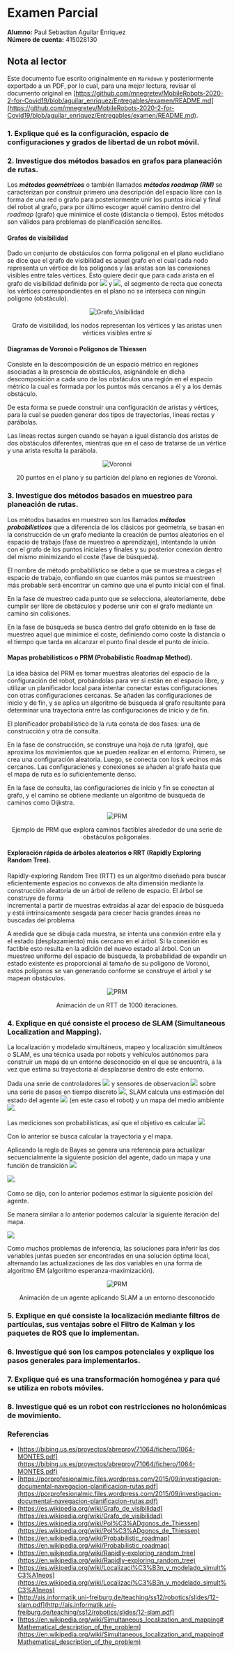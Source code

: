 # Examen Parcial

**Alumno:** Paul Sebastian Aguilar Enriquez <br>
**Número de cuenta:** 415028130

## Nota al lector

Este documento fue escrito originalmente en `Markdown` y posteriormente exportado a un PDF, por lo cual, para una mejor lectura, revisar el documento original en [https://github.com/mnegretev/MobileRobots-2020-2-for-Covid19/blob/aguilar_enriquez/Entregables/examen/README.md](https://github.com/mnegretev/MobileRobots-2020-2-for-Covid19/blob/aguilar_enriquez/Entregables/examen/README.md).

### 1. Explique qué es la configuración, espacio de configuraciones y grados de libertad de un robot móvil.

### 2. Investigue dos métodos basados en grafos para planeación de rutas.

Los **_métodos geométricos_** o también llamados **_métodos roadmap (RM)_** se
caracterizan  por  construir primero una descripción del espacio libre con la
forma de una red o grafo para posteriormente unir los puntos inicial y final del
robot al grafo, para por último escoger aquél camino dentro del _roadmap_
(grafo) que minimice el coste (distancia o tiempo). Estos métodos son válidos
para problemas de planificación sencillos.

#### Grafos de visibilidad

Dado un conjunto de obstáculos con forma poligonal en el plano euclidiano se
dice que el grafo de visibilidad es aquel grafo en el cual cada nodo representa
un vértice de los polígonos y las aristas son las conexiones visibles entre
tales vértices. Esto quiere decir que para cada arista en el grafo de
visibilidad definida por
<img src="https://latex.codecogs.com/gif.latex?v_1" />
y
<img src="https://latex.codecogs.com/gif.latex?v_2" />,
el segmento de recta que conecta los vértices correspondientes en el plano no se
interseca con ningún polígono (obstáculo).

<div align="center">

![Grafo_Visibilidad](./imgs/01_grafo_de_visibilidad.png)

Grafo de visibilidad, los nodos representan los vértices y las aristas unen
vértices visibles entre sí

</div>

#### Diagramas de Voronoi o Polígonos de Thiessen

Consiste en la descomposición de un espacio métrico en regiones asociadas a la
presencia de obstáculos, asignándole en dicha descomposición a cada uno de los
obstáculos una región en el espacio métrico la cual es formada por los puntos más
cercanos a él y a los demás obstáculo.

De esta forma se puede construir una configuración de aristas y vértices, para
la cual se pueden generar dos tipos de trayectorias, lineas rectas y parábolas.

Las lineas rectas surgen cuando se hayan a igual distancia dos aristas de dos
obstáculos diferentes, mientras que en el caso de tratarse de un vértice y una
arista resulta la parábola.

<div align="center">

![Voronoi](./imgs/02_Euclidean_Voronoi_diagram.png)

20 puntos en el plano y su partición del plano en regiones de Voronoi.

</div>


### 3. Investigue dos métodos basados en muestreo para planeación de rutas.

Los métodos basados en muestreo son los llamados **_métodos probabilísticos_**
que a diferencia de los clásicos por geometría, se basan en  la construcción de
un grafo mediante la creación de puntos aleatorios en el espacio de trabajo
(fase de muestreo o aprendizaje), intentando la unión con el grafo de los puntos
iniciales y finales y su posterior conexión dentro del mismo minimizando el
coste (fase de búsqueda).

El nombre de método probabilístico se debe a que se muestrea a ciegas el espacio
de trabajo, confiando en que cuantos más puntos se muestreen más probable será
encontrar un camino que una el punto inicial con el final.

En la fase de muestreo cada punto que se selecciona, aleatoriamente, debe
cumplir ser libre de obstáculos y poderse unir con el grafo mediante un camino
sin colisiones.

En la fase de búsqueda se busca dentro del grafo obtenido en la fase de muestreo
aquel que minimice el coste, definiendo como coste la distancia o el tiempo que
tarda en alcanzar el punto final desde el punto de inicio.

#### Mapas probabilísticos o PRM (Probabilistic Roadmap Method).

La idea básica del PRM es tomar muestras aleatorias del espacio de la
configuración del robot, probándolas para ver si están en el espacio libre, y
utilizar un planificador local para intentar conectar estas configuraciones con
otras configuraciones cercanas. Se añaden las configuraciones de inicio y de
fin, y se aplica un algoritmo de búsqueda al grafo resultante para determinar
una trayectoria entre las configuraciones de inicio y de fin.

El planificador probabilístico de la ruta consta de dos fases: una de
construcción y otra de consulta.

En la fase de construcción, se construye una hoja de ruta (grafo), que aproxima
los movimientos que se pueden realizar en el entorno. Primero, se crea una
configuración aleatoria. Luego, se conecta con los k vecinos más cercanos.
Las configuraciones y conexiones se añaden al grafo hasta que el mapa de ruta es
lo suficientemente denso.

En la fase de consulta, las configuraciones de inicio y fin se conectan al
grafo, y el camino se obtiene mediante un algoritmo de búsqueda de caminos como
Dijkstra.

<div align="center">

![PRM](./imgs/03_PRM_with_Ob-maps.gif)

Ejemplo de PRM que explora caminos factibles alrededor de una serie de
obstáculos poligonales.

</div>

#### Exploración  rápida  de  árboles  aleatorios  o  RRT  (Rapidly  Exploring  Random Tree).

Rapidly-exploring Random Tree (RTT) es un algoritmo diseñado para buscar
eficientemente espacios no convexos de alta dimensión mediante la construcción
aleatoria de un árbol de relleno de espacio. El árbol se construye  de  forma  
incremental  a  partir  de  muestras  extraídas  al  azar  del  espacio  de
búsqueda  y  está intrínsicamente sesgada para crecer hacia grandes áreas no
buscadas del problema

A medida que se dibuja cada muestra, se intenta una conexión entre
ella y el estado (desplazamiento) más cercano en el árbol. Si la conexión es
factible esto resulta en la adición del nuevo estado al árbol. Con un muestreo
uniforme del espacio de búsqueda, la probabilidad de expandir un estado
existente es proporcional al tamaño de su polígono de Voronoi, estos polígonos se
van generando conforme se construye el árbol y se mapean obstáculos.

<div align="center">

![PRM](./imgs/04_Rapidly-exploring_Random_Tree_RRT.gif)

Animación de un RTT de 1000 iteraciones.

</div>

### 4. Explique en qué consiste el proceso de SLAM (Simultaneous Localization and Mapping).

La localización y modelado simultáneos, mapeo y localización simultáneos​ o SLAM,
es una técnica usada por robots y vehículos autónomos para construir un mapa de
un entorno desconocido en el que se encuentra, a la vez que estima su
trayectoria al desplazarse dentro de este entorno.

Dada una serie de controladores
<img src="https://latex.codecogs.com/gif.latex?u_t" />
y sensores de observacion
<img src="https://latex.codecogs.com/gif.latex?o_t" />
sobre una serie de pasos en tiempo discreto
<img src="https://latex.codecogs.com/gif.latex?t" />,
SLAM calcula una estimación del estado del agente
<img src="https://latex.codecogs.com/gif.latex?x_t" />
(en este caso el robot) y un mapa del medio ambiente
<img src="https://latex.codecogs.com/gif.latex?m_t" />.

Las mediciones son probabilísticas, así que el objetivo es calcular <img src="https://latex.codecogs.com/gif.latex?P(m_{t+1},x_{t+1}|o_{1:t+1},u_{1:t})" />

Con lo anterior se busca calcular la trayectoria y el mapa.

Aplicando la regla de Bayes se genera una referencia para actualizar
secuencialmente la siguiente posición del agente, dado un mapa y una función de
transición <img src="https://latex.codecogs.com/gif.latex?P(x_{t}|x_{t-1})" />

<img src="https://latex.codecogs.com/gif.latex?P(x_{t}|o_{1:t},u_{1:t},m_{t})=\sum _{m_{t-1}}P(o_{t}|x_{t},m_{t},u_{1:t})\sum _{x_{t-1}}P(x_{t}|x_{t-1})P(x_{t-1}|m_{t},o_{1:t-1},u_{1:t})/Z" />.

Como se dijo, con lo anterior podemos estimar la siguiente posición del agente.

Se manera similar a lo anterior podemos calcular la siguiente iteración del
mapa.

<img src="https://latex.codecogs.com/gif.latex?P(m_{t}|x_{t},o_{1:t},u_{1:t})=\sum _{x_{t}}\sum _{m_{t}}P(m_{t}|x_{t},m_{t-1},o_{t},u_{1:t})P(m_{t-1},x_{t}|o_{1:t-1},m_{t-1},u_{1:t})" />

Como muchos problemas de inferencia, las soluciones para inferir las dos
variables juntas pueden ser encontradas en una solución óptima local, alternando
las actualizaciones de las dos variables en una forma de algoritmo EM (algoritmo
  esperanza-maximización).

<div align="center">

![PRM](./imgs/05_SLAM.gif)

Animación de un agente aplicando SLAM a un entorno desconocido

</div>

### 5. Explique en qué consiste la localización mediante filtros de partı́culas, sus ventajas sobre el Filtro de Kalman y los paquetes de ROS que lo implementan.

### 6. Investigue qué son los campos potenciales y explique los pasos generales para implementarlos.

### 7. Explique qué es una transformación homogénea y para qué se utiliza en robots móviles.
### 8. Investigue qué es un robot con restricciones no holonómicas de movimiento.

### Referencias

- [https://bibing.us.es/proyectos/abreproy/71064/fichero/1064-MONTES.pdf](https://bibing.us.es/proyectos/abreproy/71064/fichero/1064-MONTES.pdf)
- [https://porprofesionalmic.files.wordpress.com/2015/09/investigacion-documental-navegacion-planificacion-rutas.pdf](https://porprofesionalmic.files.wordpress.com/2015/09/investigacion-documental-navegacion-planificacion-rutas.pdf)
- [https://es.wikipedia.org/wiki/Grafo_de_visibilidad](https://es.wikipedia.org/wiki/Grafo_de_visibilidad)
- [https://es.wikipedia.org/wiki/Pol%C3%ADgonos_de_Thiessen](https://es.wikipedia.org/wiki/Pol%C3%ADgonos_de_Thiessen)
- [https://en.wikipedia.org/wiki/Probabilistic_roadmap](https://en.wikipedia.org/wiki/Probabilistic_roadmap)
- [https://en.wikipedia.org/wiki/Rapidly-exploring_random_tree](https://en.wikipedia.org/wiki/Rapidly-exploring_random_tree)
- [https://es.wikipedia.org/wiki/Localizaci%C3%B3n_y_modelado_simult%C3%A1neos](https://es.wikipedia.org/wiki/Localizaci%C3%B3n_y_modelado_simult%C3%A1neos)
- [http://ais.informatik.uni-freiburg.de/teaching/ss12/robotics/slides/12-slam.pdf](http://ais.informatik.uni-freiburg.de/teaching/ss12/robotics/slides/12-slam.pdf)
- [https://en.wikipedia.org/wiki/Simultaneous_localization_and_mapping#Mathematical_description_of_the_problem](https://en.wikipedia.org/wiki/Simultaneous_localization_and_mapping#Mathematical_description_of_the_problem)

<!--
<img src="https://latex.codecogs.com/gif.latex?" />
- <img src="https://latex.codecogs.com/gif.latex?O_t=\text { Onset event at time bin } t " />
- <img src="https://latex.codecogs.com/gif.latex?s=\text { sensor reading }  " />
- <img src="https://latex.codecogs.com/gif.latex?P(s | O_t )=\text { Probability of a sensor reading value when sleep onset is observed at a time bin } t " />
-->
